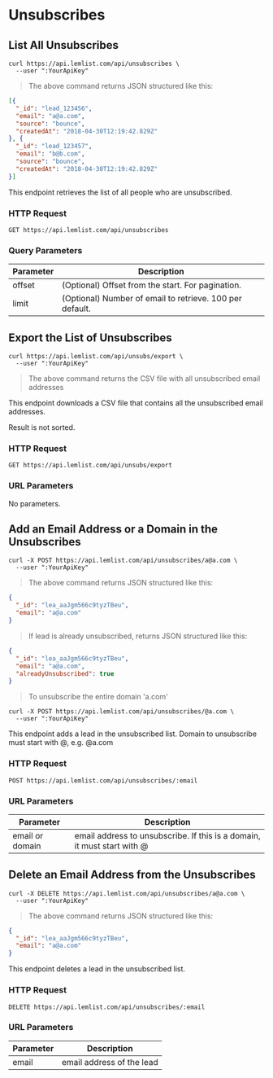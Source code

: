 # Unsubscribes

## List All Unsubscribes

```shell
curl https://api.lemlist.com/api/unsubscribes \
  --user ":YourApiKey"
```

> The above command returns JSON structured like this:

```json
[{
  "_id": "lead_123456",
  "email": "a@a.com",
  "source": "bounce",
  "createdAt": "2018-04-30T12:19:42.829Z"
}, {
  "_id": "lead_123457",
  "email": "b@b.com",
  "source": "bounce",
  "createdAt": "2018-04-30T12:19:42.829Z"
}]
```

This endpoint retrieves the list of all people who are unsubscribed.

### HTTP Request

`GET https://api.lemlist.com/api/unsubscribes`

### Query Parameters

Parameter | Description
--------- | -----------
offset | (Optional) Offset from the start. For pagination.
limit | (Optional) Number of email to retrieve. 100 per default.


## Export the List of Unsubscribes

```shell
curl https://api.lemlist.com/api/unsubs/export \
  --user ":YourApiKey"
```

> The above command returns the CSV file with all unsubscribed email addresses

This endpoint downloads a CSV file that contains all the unsubscribed email addresses.

Result is not sorted.

### HTTP Request

`GET https://api.lemlist.com/api/unsubs/export`

### URL Parameters

No parameters.


## Add an Email Address or a Domain in the Unsubscribes

```shell
curl -X POST https://api.lemlist.com/api/unsubscribes/a@a.com \
  --user ":YourApiKey"
```

> The above command returns JSON structured like this:

```json
{
  "_id": "lea_aaJgm566c9tyzTBeu",
  "email": "a@a.com"
}
```

> If lead is already unsubscribed, returns JSON structured like this:

```json
{
  "_id": "lea_aaJgm566c9tyzTBeu",
  "email": "a@a.com",
  "alreadyUnsubscribed": true
}
```

> To unsubscribe the entire domain 'a.com'

```shell
curl -X POST https://api.lemlist.com/api/unsubscribes/@a.com \
  --user ":YourApiKey"
```

This endpoint adds a lead in the unsubscribed list.
Domain to unsubscribe must start with @, e.g. @a.com

### HTTP Request

`POST https://api.lemlist.com/api/unsubscribes/:email`

### URL Parameters

Parameter | Description
--------- | -----------
email or domain | email address to unsubscribe. If this is a domain, it must start with @


## Delete an Email Address from the Unsubscribes

```shell
curl -X DELETE https://api.lemlist.com/api/unsubscribes/a@a.com \
  --user ":YourApiKey"
```

> The above command returns JSON structured like this:

```json
{
  "_id": "lea_aaJgm566c9tyzTBeu",
  "email": "a@a.com"
}
```

This endpoint deletes a lead in the unsubscribed list.

### HTTP Request

`DELETE https://api.lemlist.com/api/unsubscribes/:email`

### URL Parameters

Parameter | Description
--------- | -----------
email | email address of the lead
